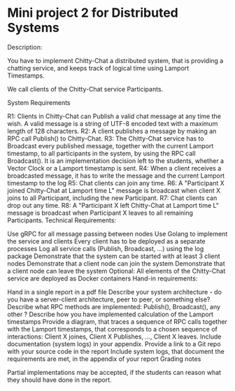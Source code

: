 # Mini project 2 for Distributed Systems 
Description:

You have to implement Chitty-Chat a distributed system, that is providing a chatting service, and keeps track of logical time using Lamport Timestamps.

We call clients of the Chitty-Chat service Participants. 

System Requirements

R1: Clients in Chitty-Chat can Publish a valid chat message at any time the wish.  A valid message is a string of UTF-8 encoded text with a maximum length of 128 characters.
R2: A client publishes a message by making an RPC call Publish() to Chitty-Chat.
R3: The Chitty-Chat service has to Broadcast every published message, together with the current Lamport timestamp, to all participants in the system, by using the RPC call Broadcast(). It is an implementation decision left to the students, whether a Vector Clock or a Lamport timestamp is sent.
R4: When a client receives a broadcasted message, it has to write the message and the current Lamport timestamp to the log
R5: Chat clients can join any time. 
R6: A "Participant X  joined Chitty-Chat at Lamport time L" message is broadcast when client X joins to all Participant, including the new Participant.
R7: Chat clients can drop out any time. 
R8: A "Participant X left Chitty-Chat at Lamport time L" message is broadcast when Participant X leaves to all remaining Participants.
Technical Requirements:

Use gRPC for all message passing between nodes
Use Golang to implement the service and clients
Every client has to be deployed as a separate processes
Log all service calls (Publish, Broadcast, ...) using the log package
Demonstrate that the system can be started with at least 3 client nodes 
Demonstrate that a client node can join the system
Demonstrate that a client node can leave the system
Optional: All elements of the Chitty-Chat service are deployed as Docker containers
Hand-in requirements:

Hand in a single report in a pdf file
Describe your system architecture - do you have a server-client architecture, peer to peer, or something else?
Describe what  RPC methods are implemented: Publish(), Broadcast(), any other ?
Describe how you have implemented calculation of the Lamport timestamps
Provide a diagram, that traces a sequence of RPC calls together with the Lamport timestamps, that corresponds to a chosen sequence of interactions: Client X joines, Client X Publishes, ..., Client X leaves. Include documentation (system logs) in your appendix.
Provide a link to a Git repo with your source code in the report
Include system logs, that document the requirements are met, in the appendix of your report
Grading notes

Partial implementations may be accepted, if the students can reason what they should have done in the report.
